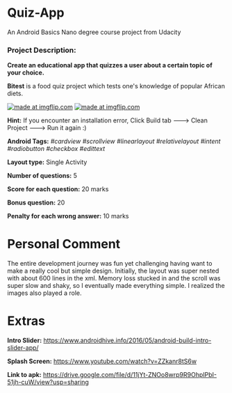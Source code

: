 # Quiz-App
An Android Basics Nano degree course project from Udacity
### Project Description: 
**Create an educational app that quizzes a user about a certain topic of your choice.**

**Bitest** is a food quiz project which tests one's knowledge of popular African diets.

<a href="https://imgflip.com/gif/2d63qd"><img src="https://i.imgflip.com/2d63qd.gif" title="made at imgflip.com"/></a>
<a href="https://imgflip.com/gif/2d63yl"><img src="https://i.imgflip.com/2d63yl.gif" title="made at imgflip.com"/></a>

**Hint:** If you encounter an installation error, Click Build tab ---> Clean Project ---> Run it again :)

**Android Tags:** *#cardview* *#scrollview* *#linearlayout* *#relativelayout* *#intent* *#radiobutton* *#checkbox* *#edittext* 

**Layout type:** Single Activity

**Number of questions:** 5

**Score for each question:** 20 marks

**Bonus question:** 20

**Penalty for each wrong answer:** 10 marks

# Personal Comment
The entire development journey was fun yet challenging having want to make a really cool but simple design. Initially, the layout was super nested with about 600 lines in the xml. Memory loss stucked in and the scroll was super slow and shaky, so I eventually made everything simple. I realized the images also played a role. 

# Extras
**Intro Slider:** https://www.androidhive.info/2016/05/android-build-intro-slider-app/

**Splash Screen:** https://www.youtube.com/watch?v=ZZkanr8tS6w

**Link to apk:** https://drive.google.com/file/d/11jYt-ZNOo8wrp9R9OhpIPbI-51jh-cuW/view?usp=sharing
